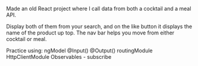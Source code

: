 Made an old React project where I call data from both a cocktail and a meal API.

Display both of them from your search, and on the like button it displays the name of the product up top. The nav bar helps you move from either cocktail or meal.

Practice using:
ngModel
@Input()
@Output()
routingModule
HttpClientModule
Observables - subscribe